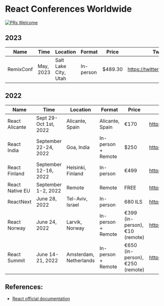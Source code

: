 # React Conferences Worldwide

[![PRs Welcome](https://img.shields.io/badge/PRs-welcome-green.svg)](https://github.com/nvh95/react-conferences/pulls)

## 2023

| Name      | Time      | Location             | Format    | Price   | Twitter                       | Website                     |
| --------- | --------- | -------------------- | --------- | ------- | ----------------------------- | --------------------------- |
| RemixConf | May, 2023 | Salt Lake City, Utah | In-person | $489.30 | https://twitter.com/remix_run | https://remix.run/conf/2023 |

## 2022

| Name            | Time                  | Location               | Format             | Price                           | Twitter                             | Website                     |
| --------------- | --------------------- | ---------------------- | ------------------ | ------------------------------- | ----------------------------------- | --------------------------- |
| React Alicante  | Sept 29-Oct 1st, 2022 | Alicante, Spain        | Alicante, Spain    | €170                            | https://twitter.com/reactalicante   | https://reactalicante.es    |
| React India     | September 22-24, 2022 | Goa, India             | In-person + Remote | $250                            | https://twitter.com/react_india     | https://www.reactindia.io   |
| React Finland   | September 12-16, 2022 | Helsinki, Finland      | In-person          | €499                            | https://twitter.com/ReactFinland    | https://react-finland.fi    |
| React Native EU | September 1-2, 2022   | Remote                 | Remote             | FREE                            | https://twitter.com/react_native_eu | https://www.react-native.eu |
| ReactNext       | June 28, 2022         | Tel-Aviv, Israel       | In-person          | 680 ILS                         | https://twitter.com/ReactNext       | https://react-next.com      |
| React Norway    | June 24, 2022         | Larvik, Norway         | In-person + Remote | €399 (in-person), €10 (remote)  | https://twitter.com/ReactNorway     | https://reactnorway.com     |
| React Summit    | June 14-21, 2022      | Amsterdam, Netherlands | In-person + Remote | €650 (in-person), €250 (remote) | https://twitter.com/ReactSummit     | https://reactsummit.com     |

## References:

- [React official documentation](https://reactjs.org/community/conferences.html)
